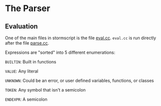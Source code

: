 # The Parser

## Evaluation

One of the main files in stormscript is the file [eval.cc](/src/interpreter/eval.cc). `eval.cc` is run directly after the file [parse.cc](/src/parser/parse.cc).

Expressions are "sorted" into 5 different enumerations:

`BUILTIN`: Built in functions

`VALUE`: Any literal

`UNKNOWN`: Could be an error, or user defined variables, functions, or classes

`TOKEN`: Any symbol that isn't a semicolon

`ENDEXPR`: A semicolon